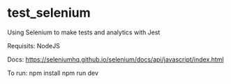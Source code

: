 # test_selenium
Using Selenium to make tests and analytics with Jest

Requisits:
NodeJS

Docs:
https://seleniumhq.github.io/selenium/docs/api/javascript/index.html

To run:
npm install
npm run dev
